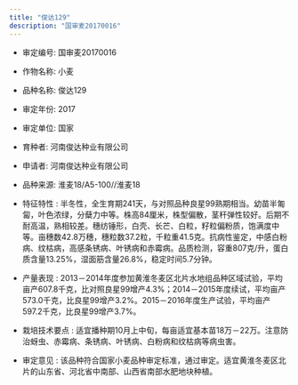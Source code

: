 ```yaml
---
title: "俊达129"
description: "国审麦20170016"
---
```

* 审定编号:  国审麦20170016

*  作物名称:  小麦

*  品种名称:  俊达129

*  审定年份:  2017

*  审定单位:  国家

* 育种者:  河南俊达种业有限公司

*  申请者:  河南俊达种业有限公司

*  品种来源:  淮麦18/A5-100//淮麦18

*  特征特性 : 
半冬性，全生育期241天，与对照品种良星99熟期相当。幼苗半匍匐，叶色浓绿，分蘖力中等。株高84厘米，株型偏散，茎秆弹性较好。后期不耐高温，熟相较差。穗纺锤形，白壳、长芒、白粒，籽粒偏粉质，饱满度中等。亩穗数42.8万穗，穗粒数37.2粒，千粒重41.5克。抗病性鉴定，中感白粉病、纹枯病，高感条锈病、叶锈病和赤霉病。品质检测，容重807克/升，蛋白质含量13.25%，湿面筋含量26.8%，稳定时间5.7分钟。
 
*  产量表现 : 
2013－2014年度参加黄淮冬麦区北片水地组品种区域试验，平均亩产607.8千克，比对照良星99增产4.3%；2014－2015年度续试，平均亩产573.0千克，比良星99增产3.2%。2015－2016年度生产试验，平均亩产597.2千克，比良星99增产3.7%。

*  栽培技术要点 : 
适宜播种期10月上中旬，每亩适宜基本苗18万－22万。注意防治蚜虫、赤霉病、条锈病、叶锈病、白粉病和纹枯病等病虫害。

*  审定意见 : 
该品种符合国家小麦品种审定标准，通过审定。适宜黄淮冬麦区北片的山东省、河北省中南部、山西省南部水肥地块种植。
